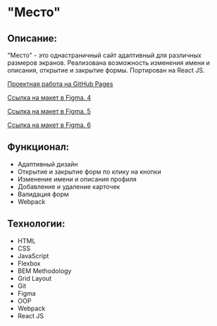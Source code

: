 # "Место"

## Описание:

"Место" - это однастраничный сайт адаптивный для различных размеров экранов. Реализована возможность изменения имени и описания, открытие и закрытие формы. Портирован на React JS.

[Проектная работа на GitHub Pages](https://jack1ee7.github.io/mesto-react/)

[Ссылка на макет в Figma. 4](https://www.figma.com/file/2cn9N9jSkmxD84oJik7xL7/JavaScript.-Sprint-4?node-id=0%3A1)

[Ссылка на макет в Figma. 5](https://www.figma.com/file/bjyvbKKJN2naO0ucURl2Z0/JavaScript.-Sprint-5?node-id=0%3A1)

[Ссылка на макет в Figma. 6](https://www.figma.com/file/kRVLKwYG3d1HGLvh7JFWRT/JavaScript.-Sprint-6?node-id=0%3A1)

## Функционал:

* Адаптивный дизайн
* Открытие и закрытие форм по клику на кнопки
* Изменение имени и описания профиля
* Добавление и удаление карточек
* Валидация форм
* Webpack

## Технологии:

* HTML
* CSS
* JavaScript
* Flexbox
* BEM Methodology
* Grid Layout
* Git
* Figma
* OOP
* Webpack
* React JS
